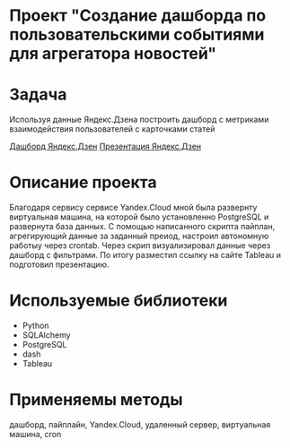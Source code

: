 ﻿# Проект "Создание дашборда по пользовательскими событиями для агрегатора новостей"

# Задача
Используя данные Яндекс.Дзена построить дашборд с метриками взаимодействия пользователей с карточками статей

<a href="https://public.tableau.com/app/profile/nvk2023.nbk2024/viz/_ver2_16807741050840/Dashboard1?publish=yes">Дашборд Яндекс.Дзен</a>
<a href="https://disk.yandex.ru/d/YmaNn1wWN5L_0Q">Презентация Яндекс.Дзен</a>


# Описание проекта
Благодаря сервису сервисе Yandex.Cloud мной была развернту виртуальная машина, на которой было установленно PostgreSQL и развернута  база данных. С помощью написанного скрипта пайплан, агрегирующий данные за заданный преиод, настроил автономную работыу через crontab. Через скрип визуализировал данные через дашборд с фильтрами. По итогу разместил ссылку на сайте Tableau и подготовил презентацию.

# Используемые библиотеки
* Python
* SQLAlchemy
* PostgreSQL
* dash
* Tableau

# Применяемы методы
дашборд, пайплайн, Yandex.Cloud, удаленный сервер, виртуальная машина, cron


